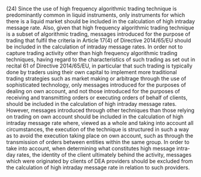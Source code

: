 (24) Since the use of high frequency algorithmic trading technique is predominantly common in liquid instruments, only instruments for which there is a liquid market should be included in the calculation of high intraday message rate. Also, given that high frequency algorithmic trading technique is a subset of algorithmic trading, messages introduced for the purpose of trading that fulfil the criteria in Article 17(4) of Directive 2014/65/EU should be included in the calculation of intraday message rates. In order not to capture trading activity other than high frequency algorithmic trading techniques, having regard to the characteristics of such trading as set out in recital 61 of Directive 2014/65/EU, in particular that such trading is typically done by traders using their own capital to implement more traditional trading strategies such as market making or arbitrage through the use of sophisticated technology, only messages introduced for the purposes of dealing on own account, and not those introduced for the purposes of receiving and transmitting orders or executing orders of behalf of clients, should be included in the calculation of high intraday message rates. However, messages introduced through other techniques than those relying on trading on own account should be included in the calculation of high intraday message rate where, viewed as a whole and taking into account all circumstances, the execution of the technique is structured in such a way as to avoid the execution taking place on own account, such as through the transmission of orders between entities within the same group. In order to take into account, when determining what constitutes high message intra-day rates, the identity of the client ultimately behind the activity, messages which were originated by clients of DEA providers should be excluded from the calculation of high intraday message rate in relation to such providers.